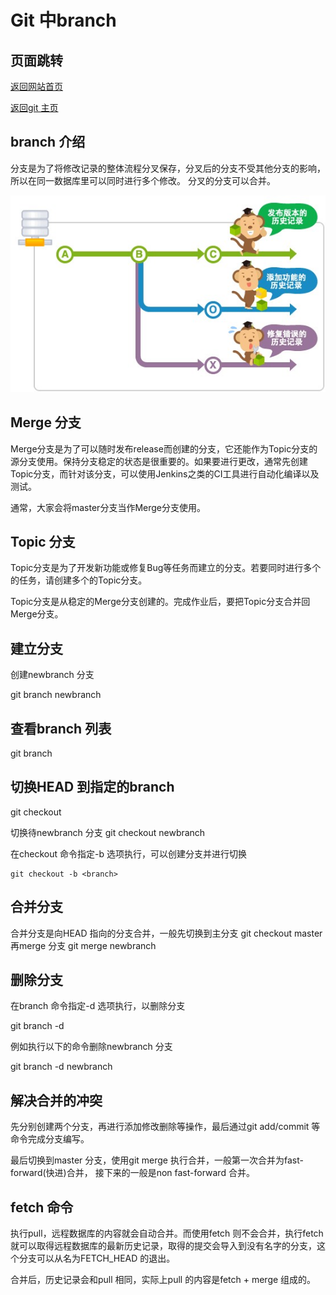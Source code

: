 # Git 中branch

## 页面跳转

[返回网站首页](https://ryancatalina.github.io/)

[返回git 主页](/index.md)

## branch 介绍

分支是为了将修改记录的整体流程分叉保存，分叉后的分支不受其他分支的影响，所以在同一数据库里可以同时进行多个修改。
分叉的分支可以合并。

![](img/git1.jpg)

## Merge 分支

Merge分支是为了可以随时发布release而创建的分支，它还能作为Topic分支的源分支使用。保持分支稳定的状态是很重要的。如果要进行更改，通常先创建Topic分支，而针对该分支，可以使用Jenkins之类的CI工具进行自动化编译以及测试。

通常，大家会将master分支当作Merge分支使用。

## Topic 分支

Topic分支是为了开发新功能或修复Bug等任务而建立的分支。若要同时进行多个的任务，请创建多个的Topic分支。

Topic分支是从稳定的Merge分支创建的。完成作业后，要把Topic分支合并回Merge分支。

## 建立分支

创建newbranch 分支

git branch newbranch

## 查看branch 列表

git branch

## 切换HEAD 到指定的branch

git checkout <branch>

切换待newbranch 分支
git checkout newbranch

在checkout 命令指定-b 选项执行，可以创建分支并进行切换

```
git checkout -b <branch>
```

## 合并分支

合并分支是向HEAD 指向的分支合并，一般先切换到主分支
git checkout master
再merge 分支
git merge newbranch

## 删除分支

在branch 命令指定-d 选项执行，以删除分支

git branch -d <branchname>

例如执行以下的命令删除newbranch 分支

git branch -d newbranch

## 解决合并的冲突

先分别创建两个分支，再进行添加修改删除等操作，最后通过git add/commit 等命令完成分支编写。

最后切换到master 分支，使用git merge 执行合并，一般第一次合并为fast-forward(快进)合并，
接下来的一般是non fast-forward 合并。

## fetch 命令

执行pull，远程数据库的内容就会自动合并。而使用fetch 则不会合并，执行fetch 就可以取得远程数据库的最新历史记录，取得的提交会导入到没有名字的分支，这个分支可以从名为FETCH_HEAD 的退出。

合并后，历史记录会和pull 相同，实际上pull 的内容是fetch + merge 组成的。